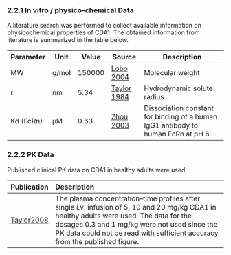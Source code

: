 ### 2.2.1	In vitro / physico-chemical Data

A literature search was performed to collect available information on physicochemical properties of CDA1. The obtained information from literature is summarized in the table below. 

| **Parameter** | **Unit** | **Value** | Source                       | **Description**                                              |
| :------------ | -------- | --------- | ---------------------------- | ------------------------------------------------------------ |
| MW            | g/mol    | 150000    | [Lobo 2004](#5-references)   | Molecular weight                                             |
| r             | nm       | 5.34      | [Taylor 1984](#5-references) | Hydrodynamic solute radius                                   |
| Kd (FcRn)     | µM       | 0.63      | [Zhou 2003](#5-references)   | Dissociation constant for binding of a human IgG1 antibody to human FcRn at pH 6 |

### 2.2.2	PK Data

Published clinical PK data on CDA1 in healthy adults were used.

| Publication                 | Description                                                  |
| :-------------------------- | :----------------------------------------------------------- |
| [Taylor2008](#5-references) | The plasma concentration–time profiles after single i.v. infusion of 5, 10 and 20 mg/kg CDA1 in healthy adults were used. The data for the dosages 0.3 and 1 mg/kg were not used since the PK data could not be read with sufficient accuracy from the published figure. |

